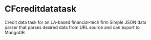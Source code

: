 # CFcreditdatatask

Credit data task for an LA-based financial-tech firm
Simple JSON data parser that parses desired data from URL source and can export to MongoDB
